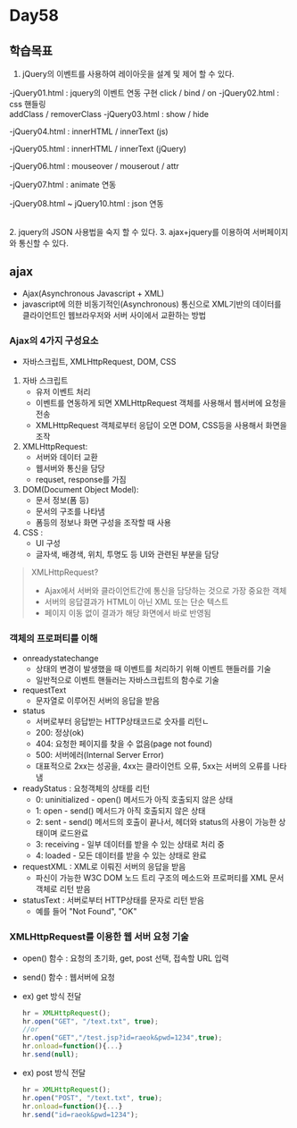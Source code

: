 # Day58

## 학습목표

1. jQuery의 이벤트를 사용하여 레이아웃을 설계 및 제어 할 수 있다.

-jQuery01.html : jquery의 이벤트 연동 구현
					click / bind / on
-jQuery02.html : css 핸들링	
					addClass / removerClass
-jQuery03.html : show / hide

-jQuery04.html	: innerHTML / innerText (js)

-jQuery05.html	: innerHTML / innerText (jQuery)

-jQuery06.html	: mouseover / mouserout / attr	

-jQuery07.html	: animate 연동 	

-jQuery08.html	~ jQuery10.html : json 연동 


​			
2. jquery의 JSON 사용법을 숙지 할 수 있다.
3. ajax+jquery를 이용하여 서버페이지와 통신할 수 있다.



## ajax

- Ajax(Asynchronous Javascript + XML)
- javascript에 의한 비동기적인(Asynchronous) 통신으로 XML기반의 데이터를 클라이언트인 웹브라우저와 서버 사이에서 교환하는 방법 

### Ajax의 4가지 구성요소

- 자바스크립트, XMLHttpRequest, DOM, CSS

1. 자바 스크립트 
   - 유저 이벤트 처리 
   - 이벤트를 연동하게 되면 XMLHttpRequest 객체를 사용해서 웹서버에 요청을 전송
   - XMLHttpRequest 객체로부터 응답이 오면 DOM, CSS등을 사용해서 화면을 조작
2. XMLHttpRequest:
   - 서버와 데이터 교환
   - 웹서버와 통신을 담당 
   - requset, response를 가짐 
3. DOM(Document Object Model):
   - 문서 정보(폼 등)
   - 문서의 구조를 나타냄
   - 폼등의 정보나 화면 구성을 조작할 때 사용
4. CSS :
   - UI 구성 
   - 글자색, 배경색, 위치, 투명도 등 UI와 관련된 부분을 담당



> XMLHttpRequest?
>
> - Ajax에서 서버와 클라이언트간에 통신을 담당하는 것으로 가장 중요한 객체
> - 서버의 응답결과가 HTML이 아닌 XML 또는 단순 텍스트 
> - 페이지 이동 없이 결과가 해당 화면에서 바로 반영됨 



### 객체의 프로퍼티를 이해

- onreadystatechange 
  - 상태의 변경이 발생했을 때 이벤트를 처리하기 위해 이벤트 핸들러를 기술
  - 일반적으로 이벤트 핸들러는 자바스크립트의 함수로 기술
- requestText
  - 문자열로 이루어진 서버의 응답을 받음 
- status
  - 서버로부터 응답받는 HTTP상태코드로 숫자를 리턴ㄴ
  - 200: 정상(ok)
  - 404: 요청한 페이지를 찾을 수 없음(page not found)
  - 500: 서버에러(Internal Server Error)
  - 대표적으로 2xx는 성공을, 4xx는 클라이언트 오류, 5xx는 서버의 오류를 나타냄
- readyStatus : 요청객체의 상태를 리턴
  - 0: uninitialized - open() 메서드가 아직 호출되지 않은 상태
  - 1: open - send() 메서드가 아직 호출되지 않은 상태 
  - 2: sent - send() 메서드의 호출이 끝나서, 헤더와 status의 사용이 가능한 상태이며 로드완료
  - 3: receiving - 일부 데이터를 받을 수 있는 상태로 처리 중
  - 4: loaded - 모든 데이터를 받을 수 있는 상태로 완료 
- requestXML : XML로 이뤄진 서버의 응답을 받음 
  - 파신이 가능한 W3C DOM 노드 트리 구조의 메소드와 프로퍼티를 XML 문서 객체로 리턴 받음
- statusText : 서버로부터 HTTP상태를 문자로 리턴 받음
  - 예를 들어 "Not Found", "OK"

### XMLHttpRequest를 이용한 웹 서버 요청 기술 

- open() 함수 : 요청의 초기화, get, post 선택, 접속할 URL 입력 

- send() 함수 : 웹서버에 요청 

- ex) get 방식 전달 

  ```javascript
  hr = XMLHttpRequest();
  hr.open("GET", "/text.txt", true);
  //or
  hr.open("GET","/test.jsp?id=raeok&pwd=1234",true);
  hr.onload=function(){...}
  hr.send(null);
  ```

- ex) post 방식 전달

  ```javascript
  hr = XMLHttpRequest();
  hr.open("POST", "/text.txt", true);
  hr.onload=function(){...}
  hr.send("id=raeok&pwd=1234");
  ```

  